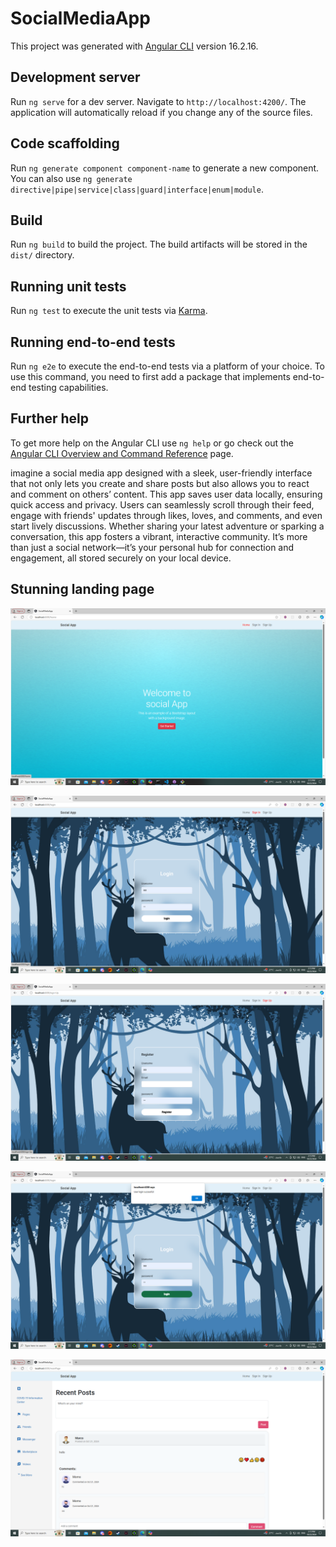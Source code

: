# SocialMediaApp

This project was generated with [Angular CLI](https://github.com/angular/angular-cli) version 16.2.16.

## Development server

Run `ng serve` for a dev server. Navigate to `http://localhost:4200/`. The application will automatically reload if you change any of the source files.

## Code scaffolding

Run `ng generate component component-name` to generate a new component. You can also use `ng generate directive|pipe|service|class|guard|interface|enum|module`.

## Build

Run `ng build` to build the project. The build artifacts will be stored in the `dist/` directory.

## Running unit tests

Run `ng test` to execute the unit tests via [Karma](https://karma-runner.github.io).

## Running end-to-end tests

Run `ng e2e` to execute the end-to-end tests via a platform of your choice. To use this command, you need to first add a package that implements end-to-end testing capabilities.

## Further help

To get more help on the Angular CLI use `ng help` or go check out the [Angular CLI Overview and Command Reference](https://angular.io/cli) page.


imagine a social media app designed with a sleek, user-friendly interface that not only lets you create and share posts but also allows you to react and comment on others’ content. This app saves user data locally, ensuring quick access and privacy. Users can seamlessly scroll through their feed, engage with friends' updates through likes, loves, and comments, and even start lively discussions. Whether sharing your latest adventure or sparking a conversation, this app fosters a vibrant, interactive community. It’s more than just a social network—it’s your personal hub for connection and engagement, all stored securely on your local device.


## Stunning landing page
![](ScreenShot/1.png)



![](ScreenShot/3.png)

![](ScreenShot/4.png)

![](ScreenShot/5.png)

![](ScreenShot/6.png)









